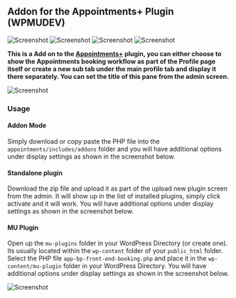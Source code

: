 ## Addon for the Appointments+ Plugin (WPMUDEV)

![Screenshot](https://img.shields.io/badge/build-passed-1ece30.svg) ![Screenshot](https://img.shields.io/badge/plugin-WPMUDEV-blue.svg) ![Screenshot](https://img.shields.io/badge/license-GNU_GPL_v2-red.svg) ![Screenshot](https://img.shields.io/badge/release-1.0.3-orange.svg)

__This is a Add on to the [Appointments+](https://premium.wpmudev.org/project/appointments-plus/) plugin, you can either choose to show the Appointments booking workflow as part of the Profile page itself or create a new sub tab under the main profile tab and display it there separately. You can set the title of this pane from the admin screen.__


![Screenshot](http://i61.tinypic.com/2ut6o2x.png)


### Usage 

#### Addon Mode

Simply download or copy paste the PHP file into the `appointments/includes/addons` folder and you will have additional options under display settings as shown in the screenshot below.

#### Standalone plugin 

Download the zip file and upload it as part of the upload new plugin screen from the admin. It will show up in the list of installed plugins, simply click activate and it will work. You will have additional options under display settings as shown in the screenshot below.

#### MU Plugin

Open up the `mu-plugins` folder in your WordPress Directory (or create one). Its usually located within the `wp-content` folder of your `public_html` folder. Select the PHP file `app-bp-front-end-booking.php` and place it in the `wp-content/mu-plugin` folder in your WordPress Directory. You will have additional options under display settings as shown in the screenshot below.

![Screenshot](http://i59.tinypic.com/dqqgpl.png)